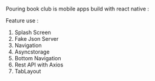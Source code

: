 Pouring book club is mobile apps build with react native :

Feature use :

1. Splash Screen
2. Fake Json Server
3. Navigation
4. Asyncstorage
5. Bottom Navigation
6. Rest API with Axios
7. TabLayout
